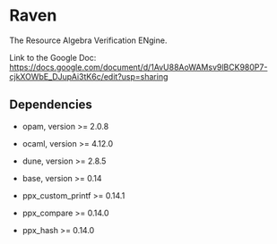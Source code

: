 # Raven

The Resource Algebra Verification ENgine.

Link to the Google Doc: https://docs.google.com/document/d/1AvU88AoWAMsv9lBCK980P7-cjkXOWbE_DJupAi3tK6c/edit?usp=sharing

## Dependencies

- opam, version >= 2.0.8

- ocaml, version >= 4.12.0

- dune, version >= 2.8.5

- base, version >= 0.14

- ppx_custom_printf >= 0.14.1

- ppx_compare >= 0.14.0

- ppx_hash >= 0.14.0